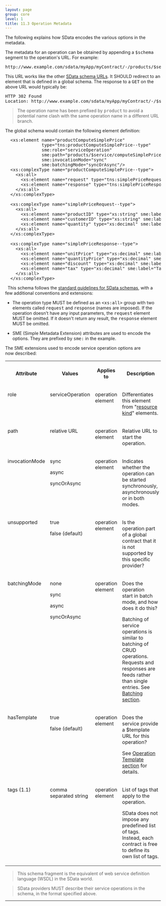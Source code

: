 ```yaml
---
layout: page
group: core
level: 1
title: 11.3 Operation Metadata
---
```


The following&nbsp;explains how SData encodes the various options in the metadata.

The metadata for an operation can be obtained by appending a <tt>$schema</tt>
segment to the operation's URL. For example:

<pre>http://www.example.com/sdata/myApp/myContract/-/products/$service/computeSimplePrice/$schema </pre>

This URL works like the other [SData schema URLs](../0207/ "2.7  Resource Schema URL").
It SHOULD redirect to an element that is defined in a global schema.&nbsp;The
response to a <tt>GET</tt> on the above URL would&nbsp;typically be:

<pre>HTTP 302 Found
Location: http://www.example.com/sdata/myApp/myContract/-/$schema#productComputeSimplePrice </pre>

<blockquote class="note">The operation name has been prefixed by <tt>product</tt> to
avoid a potential name clash with the same operation name in a different URL
branch.</blockquote>

The global schema would contain the following element definition:

<pre>&nbsp; &lt;xs:element name="productComputeSimplePrice" 
&nbsp;&nbsp;&nbsp;&nbsp;&nbsp;&nbsp;&nbsp;&nbsp;&nbsp;&nbsp;&nbsp;&nbsp;&nbsp; type="tns:productComputeSimplePrice--type"
              sme:role="serviceOperation"
              sme:path="products/$service/computeSimplePrice"
&nbsp;&nbsp;&nbsp;&nbsp;&nbsp;&nbsp;&nbsp;&nbsp;&nbsp;&nbsp;&nbsp;&nbsp;&nbsp; sme:invocationMode="sync" 
              sme:batchingMode="syncOrAsync"/&gt;
&nbsp; &lt;xs:complexType name="productComputeSimplePrice--type"&gt;
&nbsp;&nbsp;&nbsp; &lt;xs:all&gt;
&nbsp;&nbsp;&nbsp;&nbsp;&nbsp; &lt;xs:element name="request" type="tns:simplePriceRequest--type" minOccurs="0" /&gt;
&nbsp;&nbsp;&nbsp;&nbsp;&nbsp; &lt;xs:element name="response" type="tns:simplePriceResponse--type" minOccurs="0" /&gt;
&nbsp;&nbsp;&nbsp; &lt;/xs:all&gt;
&nbsp; &lt;/xs:complexType&gt;
&nbsp;
&nbsp; &lt;xs:complexType name="simplePriceRequest--type"&gt;
&nbsp;&nbsp;&nbsp; &lt;xs:all&gt;
&nbsp;&nbsp;&nbsp;&nbsp;&nbsp; &lt;xs:element name="productID" type="xs:string" sme:label="Product ID" /&gt;
&nbsp;&nbsp;&nbsp;&nbsp;&nbsp; &lt;xs:element name="customerID" type="xs:string" sme:label="Customer ID" /&gt;
&nbsp;&nbsp;&nbsp;&nbsp;&nbsp; &lt;xs:element name="quantity" type="xs:decimal" sme:label="Quantity" /&gt;
&nbsp;&nbsp;&nbsp; &lt;/xs:all&gt;
&nbsp; &lt;/xs:complexType&gt;
&nbsp;
&nbsp; &lt;xs:complexType name="simplePriceResponse--type"&gt;
&nbsp;&nbsp;&nbsp; &lt;xs:all&gt;
&nbsp;&nbsp;&nbsp;&nbsp;&nbsp; &lt;xs:element name="unitPrice" type="xs:decimal" sme:label="Unit Price" /&gt;
&nbsp;&nbsp;&nbsp;&nbsp;&nbsp; &lt;xs:element name="quantityPrice" type="xs:decimal" sme:label="Quantity Price" /&gt;
&nbsp;&nbsp;&nbsp;&nbsp;&nbsp; &lt;xs:element name="discount" type="xs:decimal" sme:label="Discount" /&gt;
&nbsp;&nbsp;&nbsp;&nbsp;&nbsp; &lt;xs:element name="tax" type="xs:decimal" sme:label="Tax" /&gt;
&nbsp;&nbsp;&nbsp; &lt;/xs:all&gt;
&nbsp; &lt;/xs:complexType&gt;</pre>

&nbsp; This schema follows the [standard&nbsp;guidelines for SData schemas](../0409/ "4.9 Schema Rules"), with&nbsp;a few additional&nbsp;conventions and extensions:

*   The operation type MUST be defined as an <tt>&lt;xs:all&gt;</tt> group with
two elements called <tt>request</tt> and <tt>response</tt> (names are imposed).
If the operation doesn't have any input parameters, the <tt>request</tt>
element MUST be omitted. If it doesn't return any result, the <tt>response</tt>
element MUST be omitted.

*   SME (Simple Metadata Extension) attributes are used to encode the options.
They are prefixed by <tt>sme:</tt> in the example.

The SME extensions used to encode service operation options are
now&nbsp;described:

<table class="content">
<tbody>

<tr>

<th>

Attribute

</th>
<th>

Values

</th>
<th>

Applies to

</th>
<th>

Description

</th>

</tr>

<tr>

<td valign="top">

role

</td>
<td valign="top">

serviceOperation

</td>
<td valign="top">

operation element

</td>
<td>

Differentiates this element from "<a href="../0101/" title="1.1 Terminology">resource kind</a>"
elements.

</td>

</tr>

<tr>

<td valign="top">

path

</td>
<td valign="top">

relative URL

</td>
<td valign="top">

operation element

</td>
<td>

Relative URL to start the operation.

</td>

</tr>

<tr>

<td valign="top">

invocationMode

</td>
<td valign="top">

sync

async

syncOrAsync

</td>
<td valign="top">

operation element

</td>
<td valign="top">

Indicates whether the operation can be started synchronously, asynchronously
or in both modes.

</td>

</tr>

<tr>

<td valign="top">

unsupported

</td>
<td valign="top">

true

false (default)

</td>
<td valign="top">

operation element

</td>
<td>

Is&nbsp;the operation&nbsp;part of a global contract&nbsp;that it is not supported by this
specific provider?

</td>

</tr>

<tr>

<td valign="top">

batchingMode

</td>
<td valign="top">

none

sync

async

syncOrAsync

</td>
<td valign="top">

operation element

</td>
<td valign="top">

Does the operation start&nbsp;in batch mode, and how does it do this?

Batching of service operations is similar to batching of CRUD operations.
Requests and responses are feeds rather than single entries. See
<a href="../1300/" title="13 Batch Operations">Batching section</a>.

</td>

</tr>

<tr>

<td valign="top">

hasTemplate

</td>
<td valign="top">

true

false (default)

</td>
<td valign="top">

operation element

</td>
<td valign="top">

Does the service provide a $template URL for this operation?

See <a href="../1107/" title="11.7 Operation Template">Operation Template section</a>&nbsp;for details.

</td>

</tr>

<tr>

<td valign="top">

tags (1.1)

</td>
<td valign="top">

comma separated string

</td>
<td valign="top">

operation element

</td>
<td valign="top">

List of tags that apply to the operation.

SData does not impose any predefined list of tags. Instead, each contract is
free to define its own list of tags.

</td>

</tr>

</tbody>
</table>

<blockquote class="note">This schema fragment is the equivalent of web service definition
language (WSDL) in the SData world.</blockquote>

<blockquote class="compliance">SData providers MUST describe their service operations in the
schema, in the format specified above.</blockquote>

* * *